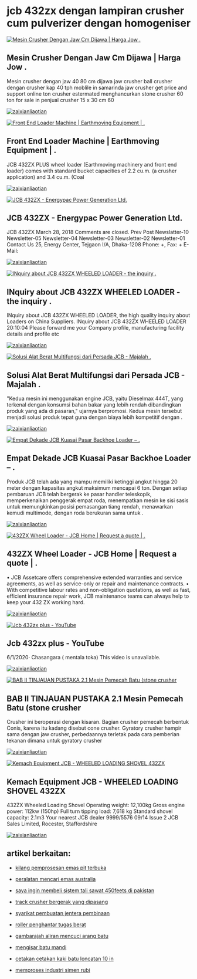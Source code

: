 # jcb 432zx dengan lampiran crusher cum pulverizer dengan homogeniser
<a href="https://mnn.zoosnet.net/LR/Chatpre.aspx?id=MNN94995150&p=https://topgrinding.com/" target="_blank">![Mesin Crusher Dengan Jaw Cm Dijawa | Harga Jow .](https://github.com/technlg/images/blob/main/30.jpg)</a>
## Mesin Crusher Dengan Jaw Cm Dijawa | Harga Jow .
Mesin crusher dengan jaw 40 80 cm dijawa jaw crusher ball crusher dengan crusher kap 40 tph moblile in samarinda jaw crusher get price and support online ton crusher estermated menghancurkan stone crusher 60 ton for sale in penjual crusher 15 x 30 cm 60 
<a href="https://mnn.zoosnet.net/LR/Chatpre.aspx?id=MNN94995150&p=https://topgrinding.com/" target="_blank"><img src="https://github.com/technlg/images/raw/main/chat11.jpg" alt="zaixianliaotian"/></a><a href="//whatsapp.shibangsoft.com/WhatsApp.php" ><img src="https://github.com/technlg/images/raw/main/chat11.png" alt=""></a>
<a href="https://mnn.zoosnet.net/LR/Chatpre.aspx?id=MNN94995150&p=https://topgrinding.com/" target="_blank">![Front End Loader Machine | Earthmoving Equipment | .](https://github.com/technlg/images/blob/main/10.jpg)</a>
## Front End Loader Machine | Earthmoving Equipment | .
JCB 432ZX PLUS wheel loader (Earthmoving machinery and front end loader) comes with standard bucket capacities of 2.2 cu.m. (a crusher application) and 3.4 cu.m. (Coal
<a href="https://mnn.zoosnet.net/LR/Chatpre.aspx?id=MNN94995150&p=https://topgrinding.com/" target="_blank"><img src="https://github.com/technlg/images/raw/main/chat11.jpg" alt="zaixianliaotian"/></a><a href="//whatsapp.shibangsoft.com/WhatsApp.php" ><img src="https://github.com/technlg/images/raw/main/chat11.png" alt=""></a>
<a href="https://mnn.zoosnet.net/LR/Chatpre.aspx?id=MNN94995150&p=https://topgrinding.com/" target="_blank">![JCB 432ZX - Energypac Power Generation Ltd.](https://github.com/technlg/images/blob/main/39.jpg)</a>
## JCB 432ZX - Energypac Power Generation Ltd.
JCB 432ZX March 28, 2018 Comments are closed. Prev Post Newslatter-10 Newsletter-05 Newsletter-04 Newsletter-03 Newsletter-02 Newsletter-01 Contact Us 25, Energy Center, Tejgaon I/A, Dhaka-1208 Phone: +, Fax: + E-Mail: 
<a href="https://mnn.zoosnet.net/LR/Chatpre.aspx?id=MNN94995150&p=https://topgrinding.com/" target="_blank"><img src="https://github.com/technlg/images/raw/main/chat11.jpg" alt="zaixianliaotian"/></a><a href="//whatsapp.shibangsoft.com/WhatsApp.php" ><img src="https://github.com/technlg/images/raw/main/chat11.png" alt=""></a>
<a href="https://mnn.zoosnet.net/LR/Chatpre.aspx?id=MNN94995150&p=https://topgrinding.com/" target="_blank">![INquiry about JCB 432ZX WHEELED LOADER - the inquiry .](https://github.com/technlg/images/blob/main/54.jpg)</a>
## INquiry about JCB 432ZX WHEELED LOADER - the inquiry .
INquiry about JCB 432ZX WHEELED LOADER, the high quality inquiry about Loaders on China Suppliers. INquiry about JCB 432ZX WHEELED LOADER 20:10:04 Please forward me your Company profile, manufacturing facility details and profile etc
<a href="https://mnn.zoosnet.net/LR/Chatpre.aspx?id=MNN94995150&p=https://topgrinding.com/" target="_blank"><img src="https://github.com/technlg/images/raw/main/chat11.jpg" alt="zaixianliaotian"/></a><a href="//whatsapp.shibangsoft.com/WhatsApp.php" ><img src="https://github.com/technlg/images/raw/main/chat11.png" alt=""></a>
<a href="https://mnn.zoosnet.net/LR/Chatpre.aspx?id=MNN94995150&p=https://topgrinding.com/" target="_blank">![Solusi Alat Berat Multifungsi dari Persada JCB - Majalah .](https://github.com/technlg/images/blob/main/33.jpg)</a>
## Solusi Alat Berat Multifungsi dari Persada JCB - Majalah .
"Kedua mesin ini menggunakan engine JCB, yaitu Dieselmax 444T, yang terkenal dengan konsumsi bahan bakar yang lebih rendah dibandingkan produk yang ada di pasaran," ujarnya berpromosi. Kedua mesin tersebut menjadi solusi produk tepat guna dengan biaya lebih kompetitif dengan .
<a href="https://mnn.zoosnet.net/LR/Chatpre.aspx?id=MNN94995150&p=https://topgrinding.com/" target="_blank"><img src="https://github.com/technlg/images/raw/main/chat11.jpg" alt="zaixianliaotian"/></a><a href="//whatsapp.shibangsoft.com/WhatsApp.php" ><img src="https://github.com/technlg/images/raw/main/chat11.png" alt=""></a>
<a href="https://mnn.zoosnet.net/LR/Chatpre.aspx?id=MNN94995150&p=https://topgrinding.com/" target="_blank">![Empat Dekade JCB Kuasai Pasar Backhoe Loader – .](https://github.com/technlg/images/blob/main/7.jpg)</a>
## Empat Dekade JCB Kuasai Pasar Backhoe Loader – .
Produk JCB telah ada yang mampu memiliki ketinggi angkut hingga 20 meter dengan kapasitas angkut maksimum mencapai 6 ton. Dengan setiap pembaruan JCB telah bergerak ke pasar handler teleskopik, memperkenalkan penggerak empat roda, menempatkan mesin ke sisi sasis untuk memungkinkan posisi pemasangan tiang rendah, menawarkan kemudi multimode, dengan roda berukuran sama untuk .
<a href="https://mnn.zoosnet.net/LR/Chatpre.aspx?id=MNN94995150&p=https://topgrinding.com/" target="_blank"><img src="https://github.com/technlg/images/raw/main/chat11.jpg" alt="zaixianliaotian"/></a><a href="//whatsapp.shibangsoft.com/WhatsApp.php" ><img src="https://github.com/technlg/images/raw/main/chat11.png" alt=""></a>
<a href="https://mnn.zoosnet.net/LR/Chatpre.aspx?id=MNN94995150&p=https://topgrinding.com/" target="_blank">![432ZX Wheel Loader - JCB Home | Request a quote | .](https://github.com/technlg/images/blob/main/8.jpg)</a>
## 432ZX Wheel Loader - JCB Home | Request a quote | .
• JCB Assetcare offers comprehensive extended warranties and service agreements, as well as service-only or repair and maintenance contracts. • With competitive labour rates and non-obligation quotations, as well as fast, efficient insurance repair work, JCB maintenance teams can always help to keep your 432 ZX working hard.
<a href="https://mnn.zoosnet.net/LR/Chatpre.aspx?id=MNN94995150&p=https://topgrinding.com/" target="_blank"><img src="https://github.com/technlg/images/raw/main/chat11.jpg" alt="zaixianliaotian"/></a><a href="//whatsapp.shibangsoft.com/WhatsApp.php" ><img src="https://github.com/technlg/images/raw/main/chat11.png" alt=""></a>
<a href="https://mnn.zoosnet.net/LR/Chatpre.aspx?id=MNN94995150&p=https://topgrinding.com/" target="_blank">![Jcb 432zx plus - YouTube](https://github.com/technlg/images/blob/main/22.jpg)</a>
## Jcb 432zx plus - YouTube
6/1/2020· Chasangara ( mentala toka) This video is unavailable.
<a href="https://mnn.zoosnet.net/LR/Chatpre.aspx?id=MNN94995150&p=https://topgrinding.com/" target="_blank"><img src="https://github.com/technlg/images/raw/main/chat11.jpg" alt="zaixianliaotian"/></a><a href="//whatsapp.shibangsoft.com/WhatsApp.php" ><img src="https://github.com/technlg/images/raw/main/chat11.png" alt=""></a>
<a href="https://mnn.zoosnet.net/LR/Chatpre.aspx?id=MNN94995150&p=https://topgrinding.com/" target="_blank">![BAB II TINJAUAN PUSTAKA 2.1 Mesin Pemecah Batu (stone crusher](https://github.com/technlg/images/blob/main/49.jpg)</a>
## BAB II TINJAUAN PUSTAKA 2.1 Mesin Pemecah Batu (stone crusher
Crusher ini beroperasi dengan kisaran. Bagian crusher pemecah berbentuk Conis, karena itu kadang disebut cone crusher. Gyratory crusher hampir sama dengan jaw crusher, perbedaannya terletak pada cara pemberian tekanan dimana untuk gyratory crusher
<a href="https://mnn.zoosnet.net/LR/Chatpre.aspx?id=MNN94995150&p=https://topgrinding.com/" target="_blank"><img src="https://github.com/technlg/images/raw/main/chat11.jpg" alt="zaixianliaotian"/></a><a href="//whatsapp.shibangsoft.com/WhatsApp.php" ><img src="https://github.com/technlg/images/raw/main/chat11.png" alt=""></a>
<a href="https://mnn.zoosnet.net/LR/Chatpre.aspx?id=MNN94995150&p=https://topgrinding.com/" target="_blank">![Kemach Equipment JCB - WHEELED LOADING SHOVEL 432ZX](https://github.com/technlg/images/blob/main/25.jpg)</a>
## Kemach Equipment JCB - WHEELED LOADING SHOVEL 432ZX
432ZX Wheeled Loading Shovel Operating weight: 12,100kg Gross engine power: 112kw (150hp) Full turn tipping load: 7,618 kg Standard shovel capacity: 2.1m3 Your nearest JCB dealer 9999/5576 09/14 Issue 2 JCB Sales Limited, Rocester, Staffordshire
<a href="https://mnn.zoosnet.net/LR/Chatpre.aspx?id=MNN94995150&p=https://topgrinding.com/" target="_blank"><img src="https://github.com/technlg/images/raw/main/chat11.jpg" alt="zaixianliaotian"/></a><a href="//whatsapp.shibangsoft.com/WhatsApp.php" ><img src="https://github.com/technlg/images/raw/main/chat11.png" alt=""></a>
## artikel berkaitan:
* [kilang pemprosesan emas pit terbuka](kilang%20pemprosesan%20emas%20pit%20terbuka.md)
* [peralatan mencari emas australia](peralatan%20mencari%20emas%20australia.md)
* [saya ingin membeli sistem tali sawat 450feets di pakistan](saya%20ingin%20membeli%20sistem%20tali%20sawat%20450feets%20di%20pakistan.md)
* [track crusher bergerak yang dipasang](track%20crusher%20bergerak%20yang%20dipasang.md)
* [syarikat pembuatan jentera pembinaan](syarikat%20pembuatan%20jentera%20pembinaan.md)
* [roller penghantar tugas berat](roller%20penghantar%20tugas%20berat.md)
* [gambarajah aliran mencuci arang batu](gambarajah%20aliran%20mencuci%20arang%20batu.md)
* [mengisar batu mandi](mengisar%20batu%20mandi.md)
* [cetakan cetakan kaki batu loncatan 10 in](cetakan%20cetakan%20kaki%20batu%20loncatan%2010%20in.md)
* [memproses industri simen rubi](memproses%20industri%20simen%20rubi.md)
